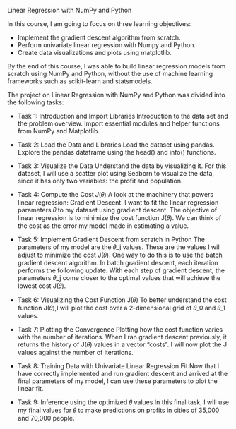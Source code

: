 Linear Regression with NumPy and Python

In this course, I am going to focus on three learning objectives:

- Implement the gradient descent algorithm from scratch.
- Perform univariate linear regression with Numpy and Python.
- Create data visualizations and plots using matplotlib.


By the end of this course, I was able to build linear regression models from scratch using NumPy and Python, without the use of machine learning frameworks such as scikit-learn and statsmodels.


The project on Linear Regression with NumPy and Python was divided into the following tasks:

- Task 1: Introduction and Import Libraries
        Introduction to the data set and the problem overview.
        Import essential modules and helper functions from NumPy and Matplotlib.

- Task 2: Load the Data and Libraries
        Load the dataset using pandas.
        Explore the pandas dataframe using the head() and info() functions.

- Task 3: Visualize the Data
        Understand the data by visualizing it.
        For this dataset, I will use a scatter plot using Seaborn to visualize the data, since it has only two variables: the         profit and population.
- Task 4: Compute the Cost 𝐽(𝜃)
        A look at the machinery that powers linear regression: Gradient Descent.
        I want to fit the linear regression parameters 𝜃 to my dataset using gradient descent.
        The objective of linear regression is to minimize the cost function J(𝜃).
        We can think of the cost as the error my model made in estimating a value.
- Task 5: Implement Gradient Descent from scratch in Python
        The parameters of my model are the 𝜃_j values.
        These are the values I will adjust to minimize the cost J(𝜃).
        One way to do this is to use the batch gradient descent algorithm.
        In batch gradient descent, each iteration performs the following update.
        With each step of gradient descent, the parameters 𝜃_j come closer to the optimal values that will achieve the lowest           cost J(𝜃).
- Task 6: Visualizing the Cost Function J(𝜃)
        To better understand the cost function J(𝜃),I will plot the cost over a 2-dimensional grid of 𝜃_0 and 𝜃_1 values.
- Task 7: Plotting the Convergence
        Plotting how the cost function varies with the number of iterations.
        When I ran gradient descent previously, it returns the history of J(𝜃) values in a vector “costs”.
        I will now plot the J values against the number of iterations.
- Task 8: Training Data with Univariate Linear Regression Fit
        Now that I have correctly implemented and run gradient descent and arrived at the final parameters of my model, I    can use these parameters to plot the linear fit.
- Task 9: Inference using the optimized 𝜃 values
In this final task, I will use my final values for 𝜃 to make predictions on profits in cities of 35,000 and 70,000 people.

